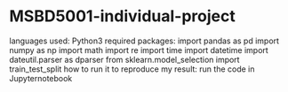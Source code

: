 # MSBD5001-individual-project
languages used: Python3
required packages: 
import pandas as pd
import numpy as np
import math
import re
import time
import datetime
import dateutil.parser as dparser
from sklearn.model_selection import train_test_split
how to run it to reproduce my result:
run the code in Jupyternotebook
